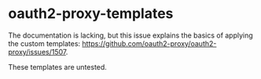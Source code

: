# oauth2-proxy-templates

The documentation is lacking, but this issue explains the basics of applying the custom templates: https://github.com/oauth2-proxy/oauth2-proxy/issues/1507.

These templates are untested.
